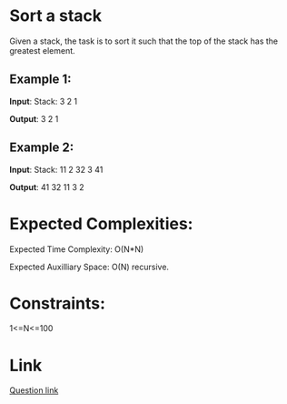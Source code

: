 # Sort a stack
Given a stack, the task is to sort it such that the top of the stack has the greatest element.

## Example 1:

**Input**:
Stack: 3 2 1

**Output**: 3 2 1

## Example 2:

**Input**:
Stack: 11 2 32 3 41

**Output**: 41 32 11 3 2

# Expected Complexities:
Expected Time Complexity: O(N*N)

Expected Auxilliary Space: O(N) recursive.

# Constraints:
1<=N<=100

# Link
[Question link](https://www.geeksforgeeks.org/problems/sort-a-stack/1?itm_source=geeksforgeeks&itm_medium=article&itm_campaign=practice_card)
